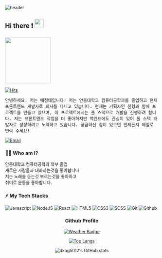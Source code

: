![header](https://capsule-render.vercel.app/api?type=waving&color=gradient&width=100%&height=300&section=header&text=Good%20to%20see%20you%20%F0%9F%A4%97&desc=I%27m%20JungTae%20:%20%29&fontSize=60&fontAlignY=40&descSize=25&descAlignY=58&animation=fadeIn)

## Hi there ❗ <img src="./images/wave-hello.gif" height="30">
  <img height="150" src="https://camo.githubusercontent.com/62da68eb62b1e5f175f7d1f0191dd89a653d7908feb22d37d4a0ab07365d6791/68747470733a2f2f6d656469612e67697068792e636f6d2f6d656469612f4d3967624264396e6244724f5475314d71782f67697068792e676966"  />

[![Hits](https://hits.seeyoufarm.com/api/count/incr/badge.svg?url=https%3A%2F%2Fgithub.com%2Fdkagh012%2Fhit-counter&count_bg=%2379C83D&title_bg=%23555555&icon=&icon_color=%23E7E7E7&title=hits&edge_flat=false)](https://hits.seeyoufarm.com)


<samp> 안녕하세요. 저는 배정태입니다!
저는 안동대학교 컴퓨터공학과를 졸업하고 현재 프론트엔드 개발자로 회사를 다니고 있습니다.
현재는 기획자인 친형과 함께 프로젝트를 만들고 있으며, 이 프로젝트에서는 풀 스택으로 개발을 진행하려 합니다.
저는 프론트엔드 작업을 더 좋아하지만 백엔드에도 관심이 있어 풀 스택 개발자로 성장하려고 노력하고 있습니다.
궁금하신 점이 있으면 언제든지 메일로 연락 주세요! </samp>

[![Email](http://img.shields.io/badge/-qowjdxo00@gmail.com-4885ed?style=flat-square&logo=gmail&link=mailto:qowjdxo00@gmail.com)](mailto:qowjdxo00@gmail.com)
### 💁‍♂️ Who am I?
안동대학교 컴퓨터공학과 학부 졸업 <br/>
새로운 사람들과 대화하는것을 좋아합니다<br/>
저는 노래를 듣는것 부르는것을 좋아하고 <br/>
취미로 운동을 좋아합니다.
### ⚡ My Tech Stacks
![Javascript](http://img.shields.io/badge/-Javascript-f7e018?style=flat-square&logo=javascript&logoColor=black)
![NodeJS](http://img.shields.io/badge/-Node.js-333?style=flat-square&logo=Node.js)
![React](http://img.shields.io/badge/-React-20232a?style=flat-square&logo=React)
![HTML5](http://img.shields.io/badge/-HTML5-f06529?style=flat-square&logo=HTML5&logoColor=white)
![CSS3](http://img.shields.io/badge/-CSS3-1572b6?style=flat-square&logo=CSS3)
![SCSS](https://img.shields.io/badge/-SCSS-cc6699?style=flat-square&logo=SCSS)
![Git](http://img.shields.io/badge/-Git-f05032?style=flat-square&logo=Git&logoColor=white)
![Github](http://img.shields.io/badge/-Github-181717?style=flat-square&logo=Github&logoColor=white)

<div align="center">
<h3>Github Profile</h3>

[![Weather Badge](https://weather-badge.vercel.app/api/badge?lat=37.5666791&lon=126.9782914)](https://weather-badge.vercel.app//api/badge?lat=37.5666791&lon=126.9782914)

[![Top Langs](https://github-readme-stats.vercel.app/api/top-langs/?username=dkagh012&layout=compact)](https://github.com/anuraghazra/github-readme-stats) 
  
![dkagh012's GitHub stats](https://github-readme-stats.vercel.app/api?username=dkagh012&show_icons=true&theme=onedark&hide_border=true)

</div>





